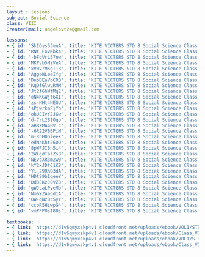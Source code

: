 ```yaml
--- 
layout : lessons 
subject: Social Science
class: VIII
CreaterEmail: angelovt24@gmail.com

lessons: 
- { id: 'SkIGys5JmuA', title: 'KITE VICTERS STD 8 Social Science Class 1 (First Bell-ഫസ്റ്റ് ബെല്‍)' }
- { id: 'RNt_EovKbk4', title: 'KITE VICTERS STD 8 Social Science Class 2 (First Bell-ഫസ്റ്റ് ബെല്‍)' }
- { id: '-bFqVrL57nw', title: 'KITE VICTERS STD 8 Social Science Class 3 (First Bell-ഫസ്റ്റ് ബെല്‍)' }
- { id: 'MKPvb5MiVeA', title: 'KITE VICTERS STD 8 Social Science Class 4 (First Bell-ഫസ്റ്റ് ബെല്‍)' }
- { id: 'xV0vrM5gT18', title: 'KITE VICTERS STD 8 Social Science Class 5 (First Bell-ഫസ്റ്റ് ബെല്‍)' }
- { id: 'AggeWLeeIfg', title: 'KITE VICTERS STD 8 Social Science Class 6 (First Bell-ഫസ്റ്റ് ബെല്‍)' }
- { id: 'DubDEaVbCRQ', title: 'KITE VICTERS STD 8 Social Science Class 7 (First Bell-ഫസ്റ്റ് ബെല്‍)' }
- { id: 'KqOfGlwLRMM', title: 'KITE VICTERS STD 8 Social Science Class 8 (First Bell-ഫസ്റ്റ് ബെല്‍)' }
- { id: 'Jt2f6hWtMqE', title: 'KITE VICTERS STD 8 Social Science Class 9 (First Bell-ഫസ്റ്റ് ബെല്‍)' }
- { id: 'oN4KGWjt6XI', title: 'KITE VICTERS STD 8 Social Science Class 10 (First Bell-ഫസ്റ്റ് ബെല്‍)' }
- { id: 'zs-NHt4NEGU', title: 'KITE VICTERS STD 8 Social Science Class 11 (First Bell-ഫസ്റ്റ് ബെല്‍)' }
- { id: 'sPjwrkmFjYo', title: 'KITE VICTERS STD 8 Social Science Class 12 (First Bell-ഫസ്റ്റ് ബെല്‍)' }
- { id: 'ohUEIvYJJGw', title: 'KITE VICTERS STD 8 Social Science Class 13 (First Bell-ഫസ്റ്റ് ബെല്‍)' }
- { id: 'd-7rL2B1Oqo', title: 'KITE VICTERS STD 8 Social Science Class 14 (First Bell-ഫസ്റ്റ് ബെല്‍)' }
- { id: 'aB8XMA4BV_c', title: 'KITE VICTERS STD 8 Social Science Class 15 (First Bell-ഫസ്റ്റ് ബെല്‍)' }
- { id: '-6R22VBBPiM', title: 'KITE VICTERS STD 8 Social Science Class 16 (First Bell-ഫസ്റ്റ് ബെല്‍)' }
- { id: 'm-RhH0oleek', title: 'KITE VICTERS STD 8 Social Science Class 17 (First Bell-ഫസ്റ്റ് ബെല്‍)' }
- { id: 'edNaKht26OU', title: 'KITE VICTERS STD 8 Social Science Class 18 (First Bell-ഫസ്റ്റ് ബെല്‍)' }
- { id: '8pWFJI8n5i4', title: 'KITE VICTERS STD 8 Social Science Class 19 (First Bell-ഫസ്റ്റ് ബെല്‍)' }
- { id: '2WlgdTalZs8', title: 'KITE VICTERS STD 8 Social Science Class 20 (First Bell-ഫസ്റ്റ് ബെല്‍)' }
- { id: 'NEvcXR3m2w0', title: 'KITE VICTERS STD 8 Social Science Class 21 (First Bell-ഫസ്റ്റ് ബെല്‍)' }
- { id: 'kY2xJDfC1K8', title: 'KITE VICTERS STD 8 Social Science Class 22 (First Bell-ഫസ്റ്റ് ബെല്‍)' }
- { id: 'Yi_29RhO3dA', title: 'KITE VICTERS STD 8 Social Science Class 23 (First Bell-ഫസ്റ്റ് ബെല്‍)' }
- { id: 'HDtS9bIqeeY', title: 'KITE VICTERS STD 8 Social Science Class 24 (First Bell-ഫസ്റ്റ് ബെല്‍)' }
- { id: 'Dd3EKzJ0VZ8', title: 'KITE VICTERS STD 8 Social Science Class 25 (First Bell-ഫസ്റ്റ് ബെല്‍)' }
- { id: 'gWJLaLPyeMo', title: 'KITE VICTERS STD 8 Social Science Class 26 (First Bell-ഫസ്റ്റ് ബെല്‍)' }
- { id: 'Nm6YZAaCd1A', title: 'KITE VICTERS STD 8 Social Science Class 27 (First Bell-ഫസ്റ്റ് ബെല്‍)' }
- { id: 'OW-qNz8cSyY', title: 'KITE VICTERS STD 8 Social Science Class 28 (First Bell-ഫസ്റ്റ് ബെല്‍)' }
- { id: 'ccoR5HiwpG4', title: 'KITE VICTERS STD 8 Social Science Class 29 (First Bell-ഫസ്റ്റ് ബെല്‍)' }
- { id: 'vmPPPOsI80s', title: 'KITE VICTERS STD 8 Social Science Class 30 (First Bell-ഫസ്റ്റ് ബെല്‍)' }

textbooks:
- { link: 'https://d1v6qmyxzkp4v1.cloudfront.net/uploads/ebook/VOL1/STD8/SocialScienceEnglish/SocialScienceEnglish.pdf', title: 'Social Part -1' , medium: 'English' }
- { link: 'https://d1v6qmyxzkp4v1.cloudfront.net/uploads/ebook/Class_VIII/Social%20Science%20English/SocialScienceEnglish.pdf', title: 'Social Part -2' , medium: 'English' }
- { link: 'https://d1v6qmyxzkp4v1.cloudfront.net/uploads/ebook/VOL1/STD8/SocialScienceMalayalam/SocialScienceMalayalam.pdf', title: 'Social Part -1' , medium: 'Malayalam' }
- { link: 'https://d1v6qmyxzkp4v1.cloudfront.net/uploads/ebook/Class_VIII/Social%20Science%20Malayalam/SocialScienceMalayalam.pdf', title: 'Social Part -2' , medium: 'Malayalam' }
---
```

